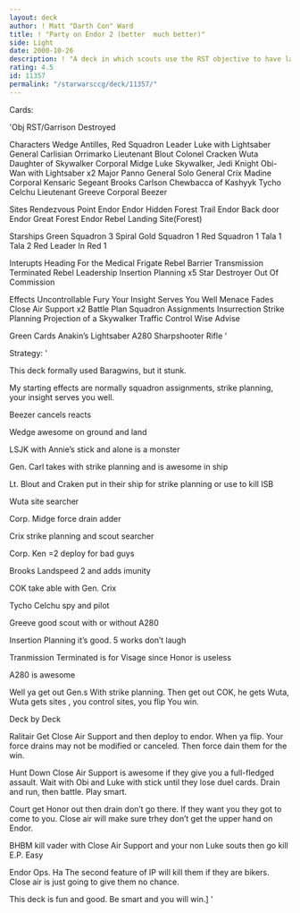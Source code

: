 ```yaml
---
layout: deck
author: ! Matt "Darth Con" Ward
title: ! "Party on Endor 2 (better  much better)"
side: Light
date: 2000-10-26
description: ! "A deck in which scouts use the RST objective to have large force drain partys on Endor. Also, you win nearly every battle."
rating: 4.5
id: 11357
permalink: "/starwarsccg/deck/11357/"
---
```

Cards: 

'Obj
RST/Garrison Destroyed

Characters
Wedge Antilles, Red Squadron Leader
Luke with Lightsaber
General Carlisian
Orrimarko
Lieutenant Blout
Colonel Cracken
Wuta
Daughter of Skywalker
Corporal Midge
Luke Skywalker, Jedi Knight
Obi-Wan with Lightsaber x2
Major Panno
General Solo
General Crix Madine
Corporal Kensaric
Segeant Brooks Carlson
Chewbacca of Kashyyk
Tycho Celchu
Lieutenant Greeve
Corporal Beezer


Sites
Rendezvous Point
Endor
Endor Hidden Forest Trail
Endor Back door
Endor Great Forest
Endor Rebel Landing Site(Forest)

Starships
Green Squadron 3
Spiral
Gold Squadron 1
Red Squadron 1
Tala 1
Tala 2
Red Leader In Red 1

Interupts
Heading For the Medical Frigate
Rebel Barrier
Transmission Terminated
Rebel Leadership
Insertion Planning x5
Star Destroyer
Out Of Commission



Effects
Uncontrollable Fury
Your Insight Serves You Well
Menace Fades
Close Air Support x2
Battle Plan
Squadron Assignments
Insurrection
Strike Planning
Projection of a Skywalker
Traffic Control
Wise Advise

Green Cards
Anakin’s Lightsaber
A280 Sharpshooter Rifle
'

Strategy: '

This deck formally used Baragwins, but it stunk.

My starting effects are normally squadron assignments, strike planning, your insight serves you well.

Beezer cancels reacts

Wedge awesome on ground and land

LSJK with Annie’s  stick and alone is a monster

Gen. Carl takes with strike planning and is awesome in ship

Lt. Blout and Craken  put in their ship for strike planning or use to kill ISB

Wuta site searcher

Corp. Midge force drain adder

Crix strike planning and scout searcher

Corp. Ken =2 deploy for bad guys

Brooks Landspeed 2 and adds imunity

COK take able with Gen. Crix

Tycho Celchu spy and pilot

Greeve good scout with or without A280

Insertion Planning it’s good. 5 works don’t laugh

Tranmission Terminated is for Visage since Honor is useless

A280 is awesome

Well ya get out Gen.s With strike planning. Then get out COK, he gets Wuta, Wuta gets sites , you control sites, you flip You win.

Deck by Deck

Ralitair Get Close Air Support and then deploy to endor. When ya flip. Your force drains may not be modified or canceled. Then force dain them for the win.

Hunt Down Close Air Support is awesome if they give you a full-fledged assault. Wait with Obi and Luke with stick until they lose duel cards. Drain and run, then battle. Play smart.

 Court get Honor out then drain don’t go there. If they want you they got to come to you.
Close air will make sure trhey don’t get the upper hand on Endor.

BHBM kill vader with Close Air Support and your non Luke souts then go kill E.P.
Easy

Endor Ops.  Ha The second feature of IP will kill them if they are bikers. Close air is just going to give them no chance.

This deck is fun and good. Be smart and you will win.] '
